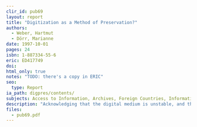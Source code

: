 ```yaml
---
clir_id: pub69
layout: report
title: "Digitization as a Method of Preservation?"
authors: 
  - Weber, Hartmut
  - Dörr, Marianne
date: 1997-10-01
pages: 24
isbn: 1-887334-55-6
eric: ED417749
doi:
html_only: true
notes: "TODO: there's a copy in ERIC"
seo:
  type: Report
ia_path: digpres/contents/
subjects: Access to Information, Archives, Foreign Countries, Information Management, Information Storage, Information Technology, Microfilm, Microreproduction, Nonprint Media, Preservation, Reference Materials
description: "Acknowledging that the digital medium is unstable, and therefore risky as a preservation medium, the report investigates how digitizing and microfilming can be combined to achieve both optimal access and maximum preservation."
files:
  - pub69.pdf
---
```

